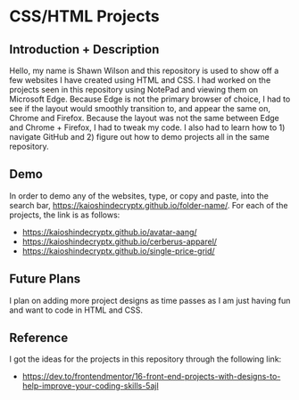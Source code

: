 # **CSS/HTML Projects**

## **Introduction + Description**

Hello, my name is Shawn Wilson and this repository is used to show off a few websites I have created using HTML and CSS.
I had worked on the projects seen in this repository using NotePad and viewing them on Microsoft Edge. Because Edge is not
the primary browser of choice, I had to see if the layout would smoothly transition to, and appear the same on, Chrome and
Firefox. Because the layout was not the same between Edge and Chrome + Firefox, I had to tweak my code. I also had to learn
how to 1) navigate GitHub and 2) figure out how to demo projects all in the same repository.

## **Demo**

In order to demo any of the websites, type, or copy and paste, into the search bar, https://kaioshindecryptx.github.io/folder-name/. 
For each of the projects, the link is as follows:
* https://kaioshindecryptx.github.io/avatar-aang/
* https://kaioshindecryptx.github.io/cerberus-apparel/
* https://kaioshindecryptx.github.io/single-price-grid/

## **Future Plans**

I plan on adding more project designs as time passes as I am just having fun and want to code in HTML and CSS.

## **Reference**

I got the ideas for the projects in this repository through the following link:
* https://dev.to/frontendmentor/16-front-end-projects-with-designs-to-help-improve-your-coding-skills-5ajl



